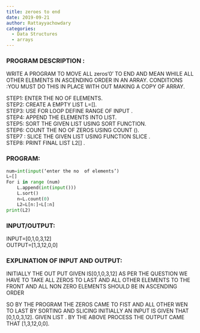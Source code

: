 ```yaml
---
title: zeroes to end
date: 2019-09-21
author: Rattayyachowdary
categories:
  - Data Structures
  - arrays
---
```


### PROGRAM DESCRIPTION :
WRITE A PROGRAM TO MOVE ALL  zeros‘0’ TO END AND MEAN WHILE ALL OTHER ELEMENTS IN ASCENDING ORDER IN AN ARRAY. 
CONDITIONS :YOU MUST DO THIS IN PLACE WITH OUT MAKING A COPY OF ARRAY.

STEP1: ENTER THE NO OF ELEMENTS.<br />
STEP2: CREATE A EMPTY LIST L=[].<br />
STEP3: USE FOR LOOP DEFINE RANGE OF INPUT .<br />
STEP4: APPEND THE ELEMENTS INTO LIST.<br />
STEP5: SORT   THE GIVEN LIST  USING SORT FUNCTION. <br />
STEP6: COUNT THE NO OF ZEROS USING COUNT ().<br />
STEP7 : SLICE THE GIVEN LIST USING FUNCTION SLICE  .<br />
 STEP8: PRINT FINAL LIST L2[] .<br />


### PROGRAM:
```python
num=int(input(‘enter the no  of elements’)
L=[]
For i in range (num)
    L.append(int(input()))
    L.sort()
    n=L.count(0)
    L2=L[n:]+L[:n]
print(L2)
```



### INPUT/OUTPUT:
INPUT=[0,1,0,3,12]<br />
OUTPUT=[1,3,12,0,0]
### EXPLINATION OF INPUT AND OUTPUT:
INITIALLY THE OUT PUT GIVEN IS[0,1,0,3,12] 
AS PER THE QUESTION WE HAVE TO TAKE ALL ZEROS TO LAST AND ALL OTHER ELEMENTS TO THE FRONT AND ALL NON ZERO ELEMENTS SHOULD  BE IN ASCENDING ORDER  

SO BY THE PROGRAM THE ZEROS CAME TO FIST  AND ALL OTHER WEN TO LAST BY SORTING AND SLICING INITIALLY AN INPUT IS GIVEN THAT [0,1,0,3,12].
GIVEN LIST .
BY THE ABOVE PROCESS THE OUTPUT CAME THAT [1,3,12,0,0].
